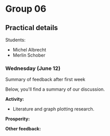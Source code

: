 # Group 06

## Practical details

Students:

- Michel Albrecht
- Merlin Schober

### Wednesday (June 12)

Summary of feedback after first week

Below, you'll find a summary of our discussion.

**Activity:**

- Literature and graph plotting research.

**Prosperity:**


**Other feedback:**
